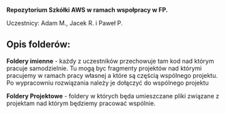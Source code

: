 **Repozytorium Szkółki AWS w ramach wspołpracy w FP.**

Uczestnicy: Adam M., Jacek R. i Paweł P.


**Opis folderów:**
------------------

**Foldery imienne** - każdy z uczestników przechowuje tam kod nad którym pracuje samodzielnie. 
Tu mogą byc fragmenty projektów nad którymi pracujemy w ramach pracy własnej a które są częścią wspólnego projektu.
Po wypracowniu rozwiązania należy je dołączyć do wspólnego projektu

**Foldery Projektowe** - foldery w których będa umieszczane pliki związane z projektam nad którym będziemy pracować wspólnie.
